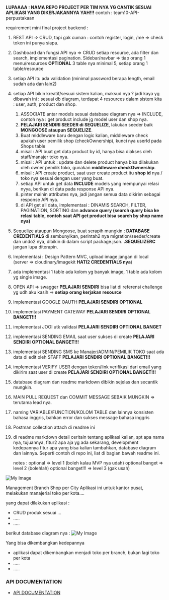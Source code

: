 **LUPAAAA : NAMA REPO PROJECT PER TIM NYA YG CANTIK SESUAI APLIKASI YANG DIKERJAKANNYA YAH!!!**
contoh : team10-API-perpustakaan

requirement mini final project backend :

1. REST API => CRUD, tapi gak cuman : contoh register, login, /me => check token ini punya siapa.
2. Dashboard dan fungsi API nya => CRUD setiap resource, ada filter dan search, implementasi pagination. Sidebar/navbar => tiap orang 1 menu/resources **OPTIONAL**
   3 table nya minimal 5, setiap orang 1 table/resource
3. setiap API itu ada validation (minimal password berapa length, email sudah ada dan lain2)

4. setiap API bikin kreatif/sesuai sistem kalian, maksud nya ? jadi kaya yg dibawah ini :
   sesuai db diagram, terdapat 4 resources dalam sistem kita : user, auth, product dan shop.

   1. ASSOCIATE antar models sesuai database diagram nya => INCLUDE, contoh nya : get product include jg model user dan shop nya.
   2. **PELAJARI SENDIRI SEEDER di SEQUELIZE**, lakukan seeder baik **MONGOOSE ataupun SEQUELIZE**.
   3. Buat middleware baru dengan logic kalian, middleware check apakah user pemilik shop (checkOwnership), kunci nya userId pada Shops table
   4. misal : API buat get data product by id, hanya bisa diakses oleh staff/manajer toko nya.
   5. misal : API untuk : update dan delete product hanya bisa dilakukan oleh owner pemilik toko, gunakan **middleware checkOwnership**.
   6. misal : API create product, saat user create product itu **shop id** nya / toko nya sesuai dengan user yang buat.
   7. setiap API untuk get data **INCLUDE** models yang mempunyai relasi nyya, berikan di data pada response API nya.
   8. pinter mainin attributes nya, jadi jangan semua data dikirim sebagai response API nya.
   9. di API get all data, implementasi : DINAMIS SEARCH, FILTER, PAGINATION, SORTING dan **advance query (search query bisa ke relasi table, contoh saat API get product bisa search by shop name nya)**

5. Sequelize ataupun Mongoose, buat serapih mungkin : **DATABASE CREDENTIALS** di sembunyikan, perintah2 nya migration/seeder/create dan undo2 nya, dibikin di dalam script package.json. **.SEQUELIZERC** jangan lupa diterapin.
6. Implementasi : Design Pattern MVC, upload image jangan di local (server => cloudinary/imagekit **HATI2 CREDENTIALS nya**)
7. ada implementasi 1 table ada kolom yg banyak image, 1 table ada kolom yg single image.
8. OPEN API => swagger **PELAJARI SENDIRI** bisa liat di referensi challenge yg udh aku kasih => **setiap orang kerjakan resource**
9. implementasi GOOGLE OAUTH **PELAJARI SENDIRI** **OPTIONAL**
10. implementasi PAYMENT GATEWAY **PELAJARI SENDIRI** **OPTIONAL BANGET!!!**
11. implementasi JOOI utk validasi **PELAJARI SENDIRI** **OPTIONAL BANGET**
12. implementasi SENDING EMAIL saat user sukses di create **PELAJARI SENDIRI** **OPTIONAL BANGET!!!**
13. implementasi SENDING SMS ke Manajer/ADMIN/PEMILIK TOKO saat ada data di edit oleh STAFF **PELAJARI SENDIRI** **OPTIONAL BANGET!!!**
14. implementasi VERIFY USER dengan token/link verifikasi dari email yang dikirim saat user di create **PELAJARI SENDIRI** **OPTIONAL BANGET!!!**
15. database diagram dan readme markdown dibikin sejelas dan secantik mungkin.
16. MAIN PULL REQUEST dan COMMIT MESSAGE SEBAIK MUNGKIN => terutama lead nya.
17. naming VARIABLE/FUNCTION/KOLOM TABLE dan lainnya konsisten bahasa inggris, bahkan error dan sukses message bahasa inggris
18. Postman collection attach di readme ini
19. di readme markdown detail ceritain tentang aplikasi kalian, spt apa nama nya, tujuannya, fitur2 apa aja yg ada sekarang, development kedepannya fitur apa yang bisa kalian tambahkan, database diagram dan lainnya. Seperti contoh di repo ini, liat di bagian bawah readme ini.

    notes :
    optional => level 1 (boleh kalau MVP nya udah)
    optional banget => level 2 (bolehlah)
    optional banget!!! => level 3 (gak usah)

![My Image](/public/img/db-diagram.png)

Management Branch Shop per City
Aplikasi ini untuk kantor pusat, melakukan manajerial toko per kota....

yang dapat dilakukan aplikasi :

- CRUD produk sesuai ...
- .....
- .....

berikut database diagram nya :
![My Image](/public/img/db-diagram-v2.jpg)

Yang bisa dikembangkan kedepannya

- aplikasi dapat dikembangkan menjadi toko per branch, bukan lagi toko per kota
- .....
- .....

### API DOCUMENTATION

- [API DOCUMENTATION](https://documenter.getpostman.com/view/11108135/2sA3BkbY87)
